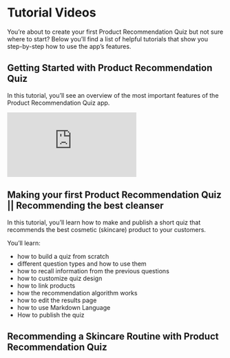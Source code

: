 # Tutorial Videos

You’re about to create your first Product Recommendation Quiz but not sure where to start? Below you’ll find a list of helpful tutorials that show you step-by-step how to use the app’s features.

## Getting Started with Product Recommendation Quiz

In this tutorial, you’ll see an overview of the most important features of the Product Recommendation Quiz app.

<div class="videoWrapper">
<iframe src="https://www.youtube.com/embed/2unJqe-viNU" frameborder="0" allow="accelerometer; autoplay; clipboard-write; encrypted-media; gyroscope; picture-in-picture" allowfullscreen></iframe>
</div>

## Making your first Product Recommendation Quiz || Recommending the best cleanser

In this tutorial, you’ll learn how to make and publish a short quiz that recommends the best cosmetic (skincare) product to your customers.

You’ll learn:

- how to build a quiz from scratch
- different question types and how to use them
- how to recall information from the previous questions
- how to customize quiz design
- how to link products
- how the recommendation algorithm works
- how to edit the results page
- how to use Markdown Language
- How to publish the quiz

## Recommending a Skincare Routine with Product Recommendation Quiz
